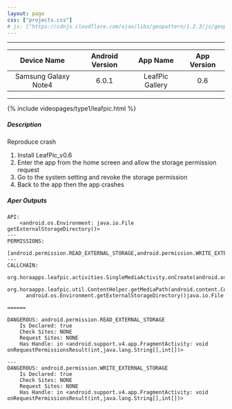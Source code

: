 ```yaml
---
layout: page
css: ["projects.css"]
# js: ["https://cdnjs.cloudflare.com/ajax/libs/geopattern/1.2.3/js/geopattern.min.js", "projects.js"]
---
```


---

|      Device Name     | Android Version |    App Name    | App Version |
|:--------------------:|:---------------:|:--------------:|:-----------:|
| Samsung Galaxy Note4 |      6.0.1      | LeafPic Gallery |     0.6    |

---

{% include videopages/type1/leafpic.html %}

##### Description

Reproduce crash
1. Install LeafPic_v0.6
2. Enter the app from the home screen and allow the storage permission request
3. Go to the system setting and revoke the storage permission
4. Back to the app then the app crashes

##### Aper Outputs

```
API:
	<android.os.Environment: java.io.File getExternalStorageDirectory()>
---
PERMISSIONS:
	[android.permission.READ_EXTERNAL_STORAGE,android.permission.WRITE_EXTERNAL_STORAGE]
---
CALLCHAIN:
	org.horaapps.leafpic.activities.SingleMediaActivity.onCreate(android.os.Bundle)void
	 org.horaapps.leafpic.util.ContentHelper.getMediaPath(android.content.Context,android.net.Uri)java.lang.String
	  android.os.Environment.getExternalStorageDirectory()java.io.File

======

DANGEROUS: android.permission.READ_EXTERNAL_STORAGE
	Is Declared: true
	Check Sites: NONE
	Request Sites: NONE
	Has Handle: in <android.support.v4.app.FragmentActivity: void onRequestPermissionsResult(int,java.lang.String[],int[])>

---
DANGEROUS: android.permission.WRITE_EXTERNAL_STORAGE
	Is Declared: true
	Check Sites: NONE
	Request Sites: NONE
	Has Handle: in <android.support.v4.app.FragmentActivity: void onRequestPermissionsResult(int,java.lang.String[],int[])>
```
